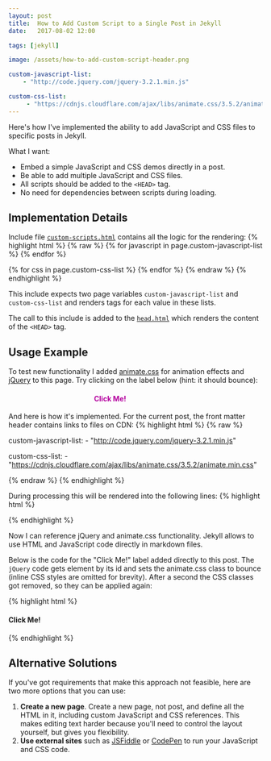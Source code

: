 ```yaml
---
layout: post
title:  How to Add Custom Script to a Single Post in Jekyll
date:   2017-08-02 12:00

tags: [jekyll]

image: /assets/how-to-add-custom-script-header.png

custom-javascript-list:
    - "http://code.jquery.com/jquery-3.2.1.min.js"

custom-css-list:
     - "https://cdnjs.cloudflare.com/ajax/libs/animate.css/3.5.2/animate.min.css"
---
```


Here's how I've implemented the ability to add JavaScript and CSS files to specific posts in Jekyll.

What I want:
- Embed a simple JavaScript and CSS demos directly in a post.
- Be able to add multiple JavaScript and CSS files.
- All scripts should be added to the `<HEAD>` tag.
- No need for dependencies between scripts during loading.

## Implementation Details

Include file [`custom-scripts.html`](https://github.com/dmitryrogozhny/dmitryrogozhny.github.io/blob/master/_includes/custom-scripts.html) contains all the logic for the rendering:
{% highlight html %}
{% raw %}
{% for javascript in page.custom-javascript-list %}
    <script src="{{ javascript }}"></script>
{% endfor %}

{% for css in page.custom-css-list %}
    <link href="{{ css }}" rel="stylesheet">
{% endfor %}
{% endraw %}
{% endhighlight %}

This include expects two page variables `custom-javascript-list` and `custom-css-list` and renders tags for each value in these lists.

The call to this include is added to the [`head.html`](https://github.com/dmitryrogozhny/dmitryrogozhny.github.io/blob/master/_includes/head.html) which renders the content of the `<HEAD>` tag.

## Usage Example

To test new functionality I added [animate.css](https://cdnjs.cloudflare.com/ajax/libs/animate.css/3.5.2/animate.min.css) for animation effects and [jQuery](http://code.jquery.com/jquery-3.2.1.min.js) to this page. Try clicking on the label below (hint: it should bounce):
<div id="demo1" style="width: 80%; text-align: center; cursor: pointer;">
    <h4 style="color: #b4009e;">
        Click Me!
    </h4>
</div>

<script>
    $("#demo1").click(function() {
        $(this).addClass("rubberBand animated");

        setTimeout( function(){
            $("#demo1").removeClass("rubberBand animated");
        }, 1000);
    });
</script>

And here is how it's implemented. For the current post, the front matter header contains links to files on CDN:
{% highlight html %}
{% raw %}

custom-javascript-list:
    - "http://code.jquery.com/jquery-3.2.1.min.js"

custom-css-list:
     - "https://cdnjs.cloudflare.com/ajax/libs/animate.css/3.5.2/animate.min.css"

{% endraw %}
{% endhighlight %}

During processing this will be rendered into the following lines:
{% highlight html %}

<script src="http://code.jquery.com/jquery-3.2.1.min.js"></script>
<link href="https://cdnjs.cloudflare.com/ajax/libs/animate.css/3.5.2/animate.min.css" rel="stylesheet">
{% endhighlight %}

Now I can reference jQuery and animate.css functionality. Jekyll allows to use HTML and JavaScript code directly in markdown files.

Below is the code for the "Click Me!" label added directly to this post. The `jQuery` code gets element by its id and sets the animate.css class to bounce (inline CSS styles are omitted for brevity). After a second the CSS classes got removed, so they can be applied again:

{% highlight html %}

<div id="demo1">
    <h4>
        Click Me!
    </h4>
</div>

<script>
    $("#demo1").click(function() {
        $(this).addClass("rubberBand animated");

        setTimeout( function(){
            $("#demo1").removeClass("rubberBand animated");
        }, 1000);
    });
</script>

{% endhighlight %}


## Alternative Solutions

If you've got requirements that make this approach not feasible, here are two more options that you can use:
1. **Create a new page**. Create a new page, not post, and define all the HTML in it, including custom JavaScript and CSS references. This makes editing text harder because you'll need to control the layout yourself, but gives you flexibility.
2. **Use external sites** such as [JSFiddle](https://jsfiddle.net/) or [CodePen](https://codepen.io/) to run your JavaScript and CSS code.